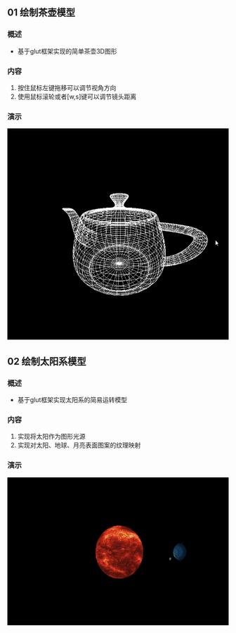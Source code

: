 ## 01 绘制茶壶模型

### 概述
- 基于glut框架实现的简单茶壶3D图形

### 内容
1. 按住鼠标左键拖移可以调节视角方向
2. 使用鼠标滚轮或者[w,s]键可以调节镜头距离

### 演示
<img src="./Project01/sample.gif"  height="480" width="560">


## 02 绘制太阳系模型

### 概述
- 基于glut框架实现太阳系的简易运转模型

### 内容
1. 实现将太阳作为图形光源
2. 实现对太阳、地球、月亮表面图案的纹理映射

### 演示
<img src="./Project02/sample.gif"  height="336" width="560">

